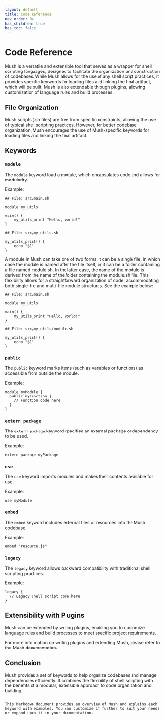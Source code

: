 ```yaml
---
layout: default
title: Code Reference
nav_order: 04
has_children: true
has_toc: false
---
```


# Code Reference

Mush is a versatile and extensible tool that serves as a wrapper for shell scripting languages, 
designed to facilitate the organization and construction of codebases. 
While Mush allows for the use of any shell script practices, it provides specific keywords 
for loading files and linking the final artifact, which will be built. 
Mush is also extendable through plugins, allowing customization of language rules and build processes.

## File Organization

Mush scripts (.sh files) are free from specific constraints, 
allowing the use of typical shell scripting practices. 
However, for better codebase organization, Mush encourages the use of Mush-specific keywords 
for loading files and linking the final artifact.

## Keywords

### `module`

The `module` keyword load a module, which encapsulates code and allows for modularity.

Example:

```shell
## File: src/main.sh

module my_utils

main() {
    my_utils_print "Hello, world!"
} 
```

```shell
## File: src/my_utils.sh

my_utils_print() {
    echo "$1"
}
```

A module in Mush can take one of two forms: it can be a single file, 
in which case the module is named after the file itself, or it can be a folder containing a file named module.sh. 
In the latter case, the name of the module is derived from the name of the folder containing the module.sh file. 
This flexibility allows for a straightforward organization of code, 
accommodating both single-file and multi-file module structures. See the example below:

```shell
## File: src/main.sh

module my_utils

main() {
    my_utils_print "Hello, world!"
} 
```

```shell
## File: src/my_utils/module.sh

my_utils_print() {
    echo "$1"
}
```

### `public`

The `public` keyword marks items (such as variables or functions) as accessible from outside the module.

Example:
```mush
module myModule {
  public myFunction {
    // Function code here
  }
}
```

### `extern package`
The `extern package` keyword specifies an external package or dependency to be used.

Example:
```mush
extern package myPackage
```

### `use`
The `use` keyword imports modules and makes their contents available for use.

Example:
```mush
use myModule
```

### `embed`
The `embed` keyword includes external files or resources into the Mush codebase.

Example:
```mush
embed "resource.js"
```

### `legacy`
The `legacy` keyword allows backward compatibility with traditional shell scripting practices.

Example:
```mush
legacy {
  // Legacy shell script code here
}
```

## Extensibility with Plugins
Mush can be extended by writing plugins, enabling you to customize language rules and build processes to meet specific project requirements.

For more information on writing plugins and extending Mush, please refer to the Mush documentation.

## Conclusion
Mush provides a set of keywords to help organize codebases and manage dependencies efficiently. It combines the flexibility of shell scripting with the benefits of a modular, extensible approach to code organization and building.
```

This Markdown document provides an overview of Mush and explains each keyword with examples. You can customize it further to suit your needs or expand upon it in your documentation.